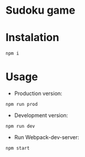 ﻿# Sudoku game

# Instalation
```
npm i
```


# Usage
* Production version:
```
npm run prod
```
* Development version:
```
npm run dev
```
* Run Webpack-dev-server:
```
npm start
```
